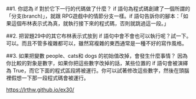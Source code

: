 ##1. 你認為 if 對於它下一行的代碼做了什麼？
if 語句為程式碼創建了一個所謂的「分支(branch)」，就跟 RPG遊戲中的情節分支一樣。if 語句告訴你的腳本：「如果這個布林表示式為真，就執行接下來的程式碼，否則就跳過這一段。」

##2. 把習題29中的其它布林表示式放到 if 語句中會不會也可以執行呢？試一下。
可以。而且不管多複雜都可以，雖然寫複雜的東西通常是一種不好的寫作風格。

##3. 如果把變數 people、cats和 dogs 的初始值改掉，會發生什麼事情？
因為你比較的對象是數字，如果你把這些數字改掉的話，某些位置的 if 語句會被演繹為 True，而它下面的程式區段將被運行。你可以試著修改這些數字，然後在頭腦裡假想一下那一段程式碼會被運行。

https://lrthw.github.io/ex30/
